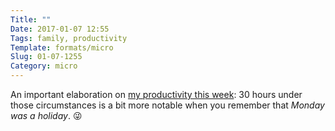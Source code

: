 ```yaml
---
Title: ""
Date: 2017-01-07 12:55
Tags: family, productivity
Template: formats/micro
Slug: 01-07-1255
Category: micro
---
```


An important elaboration on [my productivity this week][prev]: 30 hours under those circumstances is a bit more notable when you remember that *Monday was a holiday*. 😜

[prev]: http://www.chriskrycho.com/2017/01-06-2357.html
